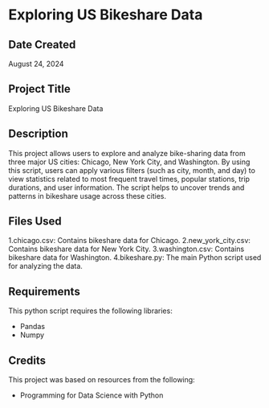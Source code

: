 # Exploring US Bikeshare Data
## Date Created
August 24, 2024

## Project Title
Exploring US Bikeshare Data

## Description
This project allows users to explore and analyze bike-sharing data from three major US cities: Chicago, New York City, and Washington. By using this script, users can apply various filters (such as city, month, and day) to view statistics related to most frequent travel times, popular stations, trip durations, and user information. The script helps to uncover trends and patterns in bikeshare usage across these cities.

## Files Used
1.chicago.csv: Contains bikeshare data for Chicago.
2.new_york_city.csv: Contains bikeshare data for New York City.
3.washington.csv: Contains bikeshare data for Washington.
4.bikeshare.py: The main Python script used for analyzing the data.

## Requirements
This python script requires the following libraries:
* Pandas
* Numpy
## Credits
This project was based on resources from the following:
* Programming for Data Science with Python


